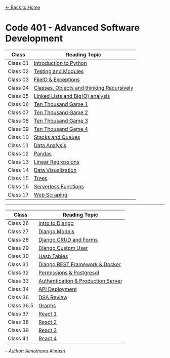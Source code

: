 [&leftarrow; Back to Home](../README.md)

# Code 401 - Advanced Software Development

| Class    | Reading Topic                                                   |
|----------|-----------------------------------------------------------------|
| Class 01 | [Introduction to Python](Class-01.md)                           |
| Class 02 | [Testing and Modules](Class-02.md)                              |
| Class 03 | [FileIO & Exceptions](Class-03.md)                              |
| Class 04 | [Classes, Objects and thinking Recursively](Class-04.md)        |
| Class 05 | [Linked Lists and Big(O) analysis](Class-05.md)                 |
| Class 06 | [Ten Thousand Game 1](Class-06.md)                              |
| Class 07 | [Ten Thousand Game 2](Class-07.md)                              |
| Class 08 | [Ten Thousand Game 3](Class-08.md)                              |
| Class 09 | [Ten Thousand Game 4](Class-09.md)                              |
| Class 10 | [Stacks and Queues](Class-10.md)                                |
| Class 11 | [Data Analysis](Class-11.md)                                    |
| Class 12 | [Pandas](Class-12.md)                                           |
| Class 13 | [Linear Regressions](Class-13.md)                               |
| Class 14 | [Data Visualization](Class-14.md)                               |
| Class 15 | [Trees](Class-15.md)                                            |
| Class 16 | [Serverless Functions](Class-16.md)                             |
| Class 17 | [Web Scraping](Class-17.md)                                     |

---

| Class    | Reading Topic                                                   |
|----------|-----------------------------------------------------------------|
| Class 26 | [Intro to Django](Class-26.md)                                  |
| Class 27 | [Django Models](Class-27.md)                                    |
| Class 28 | [Django CRUD and Forms](Class-28.md)                            |
| Class 29 | [Django Custom User](Class-29.md)                               |
| Class 30 | [Hash Tables](Class-30.md)                                      |
| Class 31 | [Django REST Framework & Docker](Class-31.md)                   |
| Class 32 | [Permissions & Postgresql](Class-32.md)                         |
| Class 33 | [Authentication & Production Server](Class-33.md)               |
| Class 34 | [API Deployment](Class-34.md)                                   |
| Class 36 | [DSA Review](Class-36.md)                                       |
| Class 36.5 | [Graphs](Class-36.5.md)                                       |
| Class 37 | [React 1](Class-37.md)                                          |
| Class 38 | [React 2](Class-38.md)                                          |
| Class 39 | [React 3](Class-39.md)                                          |
| Class 41 | [React 4](Class-41.md)                                          |



*- Author: Almothana Almasri*
